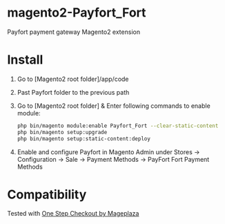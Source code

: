 magento2-Payfort_Fort
======================

Payfort payment gateway Magento2 extension

Install
=======

1. Go to [Magento2 root folder]/app/code

2. Past Payfort folder to the previous path

3. Go to [Magento2 root folder] & Enter following commands to enable module:

    ```bash
    php bin/magento module:enable Payfort_Fort --clear-static-content
    php bin/magento setup:upgrade
    php bin/magento setup:static-content:deploy

    ```
4. Enable and configure Payfort in Magento Admin under Stores -> Configuration -> Sale -> Payment Methods -> PayFort Fort Payment Methods


Compatibility
==============

Tested with [One Step Checkout by Mageplaza](https://www.mageplaza.com/magento-2-one-step-checkout-extension/)

